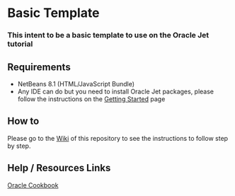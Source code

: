 # Basic Template

### This intent to be a basic template to use on the Oracle Jet tutorial


## Requirements

- NetBeans  8.1 (HTML/JavaScript Bundle)
- Any IDE can do but you need to install Oracle Jet packages, please follow the instructions on the [Getting Started](http://www.oracle.com/webfolder/technetwork/jet/globalGetStarted.html) page

## How to

Please go to the [Wiki](https://github.com/annie60/OjetTutorial/wiki) of this repository to see the instructions to follow step by step.

## Help / Resources Links

[Oracle Cookbook](http://www.oracle.com/webfolder/technetwork/jet/jetCookbook.html?component=home&demo=all)

